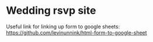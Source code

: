 # Wedding rsvp site

Useful link for linking up form to google sheets:
https://github.com/levinunnink/html-form-to-google-sheet
